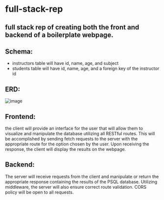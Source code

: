 # full-stack-rep

## full stack rep of creating both the front and backend of a boilerplate webpage.

## Schema:
- instructors table will have id, name, age, and subject
- students table will have id, name, age, and a foreign key of the instructor id

## ERD:
![image](https://github.com/lukep258/full-stack-rep/assets/143543147/fadb7e9b-5eef-45aa-9065-5ad8df209ab8)

## Frontend:
the client will provide an interface for the user that will allow them to visualize and manipulate the database utilizing all RESTful routes.
This will be accomplished by sending fetch requests to the server with the appropriate route for the option chosen by the user.
Upon receiving the response, the client will display the results on the webpage.

## Backend:
The server will receive requests from the client and manipulate or return the appropriate response containing the results of the PSQL database.
Utilizing middleware, the server will also ensure correct route validation.
CORS policy will be open to all requests.
